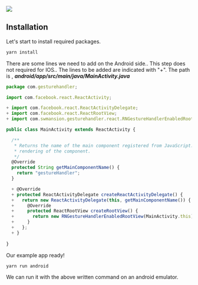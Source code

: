 ![](https://media.giphy.com/media/Y3YG1j4dk7ErCVNPto/giphy.gif)

## Installation
Let's start to install required packages.
```sh
yarn install
```
There are some lines we need to add on the Android side.. This step does not required for IOS..
The lines to be added are indicated with "+".
The path is , _**_android/app/src/main/java/MainActivity.java_**_

```javascript
package com.gesturehandler;

import com.facebook.react.ReactActivity;

+ import com.facebook.react.ReactActivityDelegate;
+ import com.facebook.react.ReactRootView;
+ import com.swmansion.gesturehandler.react.RNGestureHandlerEnabledRootView;

public class MainActivity extends ReactActivity {

  /**
   * Returns the name of the main component registered from JavaScript. This is used to schedule
   * rendering of the component.
   */
  @Override
  protected String getMainComponentName() {
    return "gestureHandler";
  }

  + @Override
  + protected ReactActivityDelegate createReactActivityDelegate() {
  +   return new ReactActivityDelegate(this, getMainComponentName()) {
  +     @Override
  +     protected ReactRootView createRootView() {
  +       return new RNGestureHandlerEnabledRootView(MainActivity.this);
  +     }
  +   };
  + }
  
}
```
Our example app ready!


```sh
yarn run android
```
We can run it with the above written command on an android emulator.
